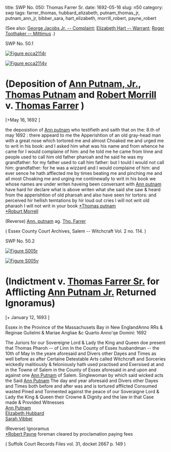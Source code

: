 title: SWP No. 050: Thomas Farrer Sr.
date: 1692-05-16
slug: n50
category: swp
tags: farrer_thomas, hubbard_elizabeth, putnam_thomas_jr, putnam_ann_jr, bibber_sara, hart_elizabeth, morrill_robert, payne_robert




(See also: [George Jacobs Jr. -- Complaint;](/n2.html#n2.159) [Elizabeth Hart -- Warrant;](/n2.html#n2.51) [Roger Toothaker -- Mittimus](/n3.html#n3.74) .)

<div markdown class="doc" id="n50.1">

<div class="doc_id">SWP No. 50.1</div>


<span markdown class="figure">[![Figure ecca2114r](archives/ecca/thumb/ecca2114r.jpg)](archives/ecca/large/ecca2114r.jpg)</span>

<span markdown class="figure">[![Figure ecca2114v](archives/ecca/thumb/ecca2114v.jpg)](archives/ecca/large/ecca2114v.jpg)</span>

# (Deposition of [Ann Putnam, Jr.](/tag/putnam_ann_jr.html), [Thomas Putnam](/tag/putnam_thomas_jr.html) and [Robert Morrill](/tag/morrill_robert.html) v. [Thomas Farrer](/tag/farrer_thomas.html) )

[+May 16, 1692 ]

the deposistion of [Ann putnam](/tag/putnam_ann_jr.html) who testifieth and saith that on the: 8.th of may 1692 : there appeard to me the Apperishtion of an  old gray-head man with a great nose which tortored me and almost Choaked me and urged me to writ in his book: and I asked him  what was his name and from whence he came for I would complaine of him: and he told me he came from linne and people used to call  him old father pharoah and he said he was my grandfather: for my  father used to call him father: but I tould I would not call him:  grandfather: for he was a wizzard and I would complaine of him:  and ever sence he hath afflected me by times beating me and pinching me and all most Choaking me and urging me continewally to  writ in his book
we whose names are under writen haveing been conversant with [Ann putnam](/tag/putnam_ann_jr.html) have hard hir declare what is above writen what she said  she saw & heard from the apperishtion of old pharoah and also have  seen hir tortors: and perceived hir hellish temtations by hir loud out cries I will not writ old pharaoh I will not writ in your book
                                    [*Thomas putnam](/tag/putnam_thomas_jr.html)  
                                    [*Roburt Morrell](/tag/morrill_robert.html) 

(Reverse)  [Ann. putnam](/tag/putnam_ann_jr.html) ag. 
[Tho. Farrer](/tag/farrer_thomas.html) 

( Essex County Court Archives, Salem -- Witchcraft Vol. 2 no. 114. )

</div>



<div markdown class="doc" id="n50.2">

<div class="doc_id">SWP No. 50.2</div>


<span markdown class="figure">[![Figure S005r](archives/Suffolk/small/S005A.jpg)](archives/Suffolk/large/S005A.jpg)</span>

<span markdown class="figure">[![Figure S005v](archives/Suffolk/small/S005B.jpg)](archives/Suffolk/large/S005B.jpg)</span>

# (Indictment v. [Thomas Farrer Sr.](/tag/farrer_thomas.html) for Afflicting [Ann Putnam Jr.](/tag/putnam_ann_jr.html) Returned Ignoramus)

[+ January 12, 1693 ]

Essex in the Province of the Massachusets Bay  in New EnglandAnno RRs & Reginae Gulielmi & Mariae Angliae &c Quarto Anno'qe  Domini: 1692

The Juriors for our Sovereigne Lord & Lady the King and Queen doe  present that Thomas Pharoh -- of Linn In the County of Essex  husbandman -- the 10th of May In the yeare aforesaid and Divers  other Dayes and Times as well before as after Certaine Detestable  Arts called Witchcraft and Sorceries wickedly malitiously & feloniously hath used practised and Exersised at and in the Towne of Salem in the County of Essex aforesaid in and upon and against one  [Ann Putnam](/tag/putnam_ann_jr.html) of Salem. Singlewoman by which said wicked acts the  Said [Ann Putnam](/tag/putnam_ann_jr.html) The day and year aforesaid and Divers other Dayes and Times both before and after was and is tortured afflicted Consumed wasted Pined and Tormented against the peace of our Soveraigne Lord & Lady the King & Queen their Crowne & Dignity and  the law in that Case made & Provided
Witnesses  
[Ann Putnam](/tag/putnam_ann_jr.html)  
[Elizabeth Hubbard](/tag/hubbard_elizabeth.html)  
[Sarah Vibber](/tag/bibber_sara.html) 

(Reverse)  Ignoramus  
[*Robert Payne](/tag/payne_robert.html) 
foreman  cleared by proclamation  paying fees 

( Suffolk Court Records Files vol. 31, docket 2667 p. 149 )

</div>

